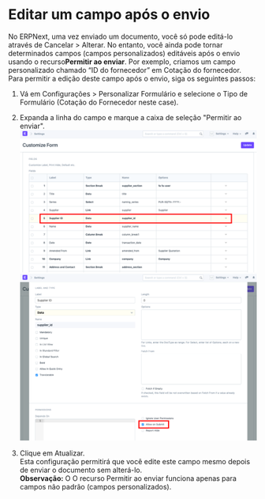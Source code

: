 # Editar um campo após o envio



No ERPNext, uma vez enviado um documento, você só pode editá-lo através de Cancelar > Alterar. No entanto, você ainda pode tornar determinados campos (campos personalizados) editáveis ​​após o envio usando o recurso**Permitir ao enviar**. Por exemplo, criamos um campo personalizado chamado “ID do fornecedor” em Cotação do fornecedor. Para permitir a edição deste campo após o envio, siga os seguintes passos:  
1) Vá em Configurações > Personalizar Formulário e selecione o Tipo de Formulário (Cotação do Fornecedor neste case).  
2) Expanda a linha do campo e marque a caixa de seleção "Permitir ao enviar".  
![](/files/hyYfSoc.png)  
![](/files/dp37Dab.png)  
  
3) Clique em Atualizar.  
Esta configuração permitirá que você edite este campo mesmo depois de enviar o documento sem alterá-lo.  
**Observação:** O O recurso Permitir ao enviar funciona apenas para campos não padrão (campos personalizados).

